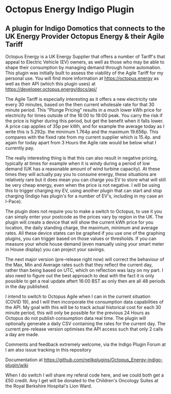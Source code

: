 # Octopus Energy Indigo Plugin
## A plugin for Indigo Domotics that connects to the UK Energy Provider Octopus Energy &amp; their Agile Tariff

Octopus Energy is a UK Energy Supplier that offers a number of Tariff's that appeal to Electric Vehicle (EV) owners, as well as those who may be able to shape their consumption by managing demand through home automation.  This plugin was initially built to assess the viability of the Agile Tariff for my personal use.   You will find more information at https://octopus.energy as well as their API (which this plugin uses) at https://developer.octopus.energy/docs/api/

The Agile Tariff is especially interesting as it offers a new electricity rate every 30 minutes, based on the then current wholesale rate for that 30 minute period.  This "Plunge Pricing" results in a much lower kWh price for electricity for times outside of the 16:00 to 19:00 peak.  You carry the risk if the price is higher during this period, but get the benefit when it falls lower.  A price cap applies of 35p per kWh, and for example the average today as I write this is 5.292p. the minimum 1.764p and the maximum 19.656p.  This compares with the fixed rate from my current supplier which is 15.4p. and again for today apart from 3 Hours the Agile rate would be below what I currently pay.

The really interesting thing is that this can also result in negative pricing, typically at times for example when it is windy  during a period of low demand (UK has a reasonable amount of wind turbine capacity).  At these times they will actually pay you to consume energy, these situations are relatively rare but it does mean you can charge you EV to store what will still be very cheap energy, even when the price is not negative.  I will be using this to trigger charging my EV, using another plugin that can start and stop charging (Indigo has plugin's for a number of EV's, including in my case an I-Pace).

The plugin does not require you to make a switch to Octopus, to use it you can simply enter your postcode as the prices vary by region in the UK.  The plugin will create a device that will show the current kWh price for you location, the daily standing charge, the maximum, minimum and average rates.  All these device states can be graphed if you use one of the graphing plugins, you can trigger based on those values or thresholds.  If you can measure your whole house demand (even manually using your smart meter in House display) you can project your savings.

The next major version (pre-release right now) will correct the behaviour of the Max, Min and Average rates such that they reflect the current day, rather than being based on UTC, which on reflection was lazy on my part. I also need to figure out the best approach to deal with the fact it is only possible to get a real update aftert 16:00 BST as only then are all 48 periods in the day published.

I intend to switch to Octopus Agile when I can in the current situation (COVID 19), and I will then incorporate the consumption data capabilities of the API.  My goal with this will be to track actual historical cost for each 30 minute period, this will only be possible for the previous 24 Hours as Octopus do not publish consumption data real time.  The plugin will optionally generate a daily CSV containing the rates for the current day.  The current pre-release version optimises the API access such that only 2 calls a day are made.

Comments and feedback extremely welcome, via the Indigo Plugin Forum at 
I am also issue tracking in this repository

Documentation at https://github.com/neilkplugins/Octopus_Energy-indigo-plugin/wiki

When I do switch I will share my referal code here, and we could both get a £50 credit.  Any I get will be donated to the Children's Oncology Suites at the Royal Berkshire Hospital's Lion Ward.
